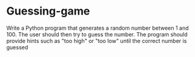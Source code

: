 # Guessing-game
 Write a Python program that generates a  random number between 1 and 100. The  user should then try to guess the number.  The program should provide hints such as  "too high" or "too low" until the correct  number is guessed
